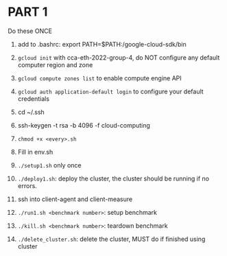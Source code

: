 # PART 1

Do these ONCE
1. add to .bashrc: export PATH=$PATH:<your-path>/google-cloud-sdk/bin
2. `gcloud init` with cca-eth-2022-group-4, do NOT configure any default computer region and zone
3. `gcloud compute zones list` to enable compute engine API
4. `gcloud auth application-default login` to configure your default credentials
5. cd ~/.ssh
6. ssh-keygen -t rsa -b 4096 -f cloud-computing
7. `chmod +x <every>.sh`
8. Fill in env.sh
9. `./setup1.sh` only once


1. `./deploy1.sh`: deploy the cluster, the cluster should be running if no errors.
2. ssh into client-agent and client-measure
3. `./run1.sh <benchmark number>`: setup benchmark
4. `./kill.sh <benchmark number>`: teardown benchmark
5. `./delete_cluster.sh`: delete the cluster, MUST do if finished using cluster